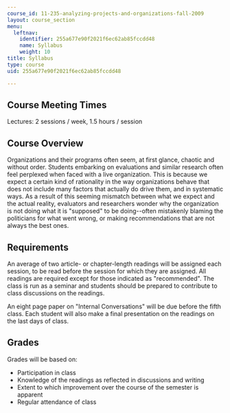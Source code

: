 ```yaml
---
course_id: 11-235-analyzing-projects-and-organizations-fall-2009
layout: course_section
menu:
  leftnav:
    identifier: 255a677e90f2021f6ec62ab85fccdd48
    name: Syllabus
    weight: 10
title: Syllabus
type: course
uid: 255a677e90f2021f6ec62ab85fccdd48

---
```


Course Meeting Times
--------------------

Lectures: 2 sessions / week, 1.5 hours / session

Course Overview
---------------

Organizations and their programs often seem, at first glance, chaotic and without order. Students embarking on evaluations and similar research often feel perplexed when faced with a live organization. This is because we expect a certain kind of rationality in the way organizations behave that does not include many factors that actually do drive them, and in systematic ways. As a result of this seeming mismatch between what we expect and the actual reality, evaluators and researchers wonder why the organization is not doing what it is "supposed" to be doing--often mistakenly blaming the politicians for what went wrong, or making recommendations that are not always the best ones.

Requirements
------------

An average of two article- or chapter-length readings will be assigned each session, to be read before the session for which they are assigned. All readings are required except for those indicated as "recommended". The class is run as a seminar and students should be prepared to contribute to class discussions on the readings.

An eight page paper on "Internal Conversations" will be due before the fifth class. Each student will also make a final presentation on the readings on the last days of class.

Grades
------

Grades will be based on:

*   Participation in class
*   Knowledge of the readings as reflected in discussions and writing
*   Extent to which improvement over the course of the semester is apparent
*   Regular attendance of class